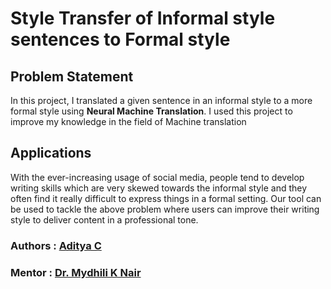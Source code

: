 # Style Transfer of Informal style sentences to Formal style

## Problem Statement

   In this project, I translated a given sentence in an informal style to a more formal style using **Neural Machine Translation**. I used this project to improve my knowledge in the field of Machine translation
## Applications
With the ever-increasing usage of social media, people tend to develop writing skills which are very skewed towards the informal style and they often find it really difficult to express things in a formal setting. Our tool can be used to tackle the above problem where users can improve their writing style to deliver content in a professional tone.

### Authors : [Aditya C](https://github.com/ACprime96)
### Mentor : [Dr. Mydhili K Nair](http://www.msrit.edu/department/faculty-detail.html?dept=ise&ID=4)
